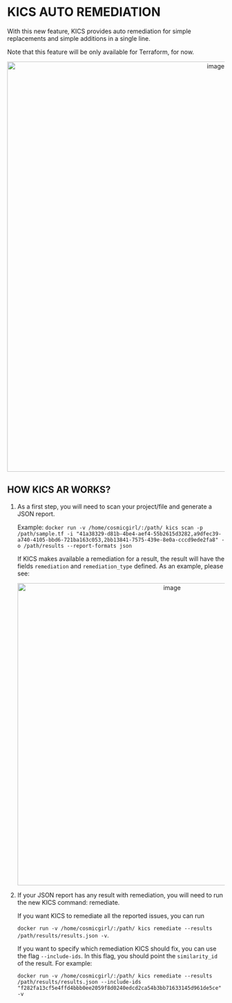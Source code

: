 # KICS AUTO REMEDIATION

With this new feature, KICS provides auto remediation for simple replacements and simple additions in a single line.

Note that this feature will be only available for Terraform, for now.

<p align="center">
<img width="950" alt="image" src="https://user-images.githubusercontent.com/74001161/177953750-3d279868-8cdb-44c9-86f2-379b05bb85d4.png">
</p>



## HOW KICS AR WORKS?


1. As a first step, you will need to scan your project/file and generate a JSON report.

   Example: ```docker run -v /home/cosmicgirl/:/path/ kics scan -p /path/sample.tf -i "41a38329-d81b-4be4-aef4-55b2615d3282,a9dfec39-a740-4105-bbd6-721ba163c053,2bb13841-7575-439e-8e0a-cccd9ede2fa8" -o /path/results --report-formats json```

   If KICS makes available a remediation for a result, the result will have the fields `remediation` and `remediation_type` defined. As an example, please see:
   <p align="center">
   <img width="700" alt="image" src="https://user-images.githubusercontent.com/74001161/177957089-7007d5c0-aea5-4f3a-8300-7008ab0e6312.png">
   </p>


2. If your JSON report has any result with remediation, you will need to run the new KICS command: remediate. 

   If you want KICS to remediate all the reported issues, you can run 

   ```docker run -v /home/cosmicgirl/:/path/ kics remediate --results /path/results/results.json -v```.

   If you want to specify which remediation KICS should fix, you can use the flag `--include-ids`. In this flag, you should point the `similarity_id` of the result. For example: 

   ```docker run -v /home/cosmicgirl/:/path/ kics remediate --results /path/results/results.json --include-ids "f282fa13cf5e4ffd4bbb0ee2059f8d0240edcd2ca54b3bb71633145d961de5ce" -v```
